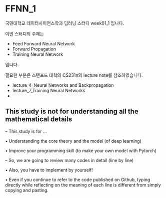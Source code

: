 # FFNN_1
국민대학교 데이터사이언스학과 딥러닝 스터디 week01_1 입니다.

이번 스터디의 주제는 

- Feed Forward Neural Network
- Forward Propagation
- Training Neural Network

입니다.

필요한 부분은 스탠포드 대학의 CS231n의 lecture note를 참조하였습니다.
- lecture_4_Neural Networks and Backpropagation
- lecture_7_Training Neural Networks
- 
## This study is not for understanding all the mathematical details

– This study is for …
  
  • Understanding the core theory and the model (of deep learning)
  
  • Improve your programming skill (to make your own model with Pytorch)
  

– So, we are going to review many codes in detail (line by line)
  
  • Also, you have to implement by yourself!
  
  • Even if you continue to refer to the code published on Github, typing directly while reflecting on the meaning of each line is different from simply copying and pasting.
